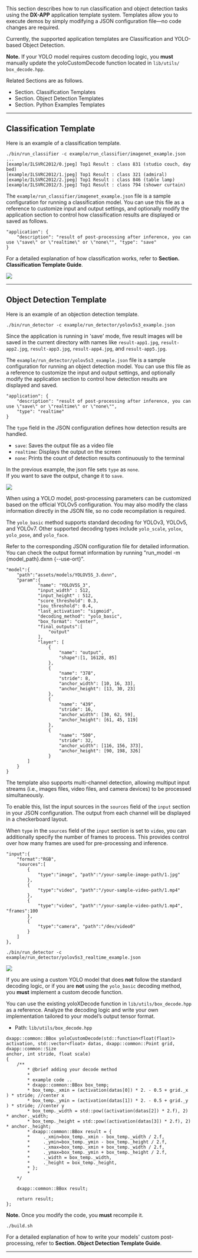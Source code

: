 This section describes how to run classification and object detection tasks using the **DX-APP** application template system. Templates allow you to execute demos by simply modifying a JSON configuration file—no code changes are required.  

Currently, the supported application templates are Classification and YOLO-based Object Detection.  

**Note.** If your YOLO model requires custom decoding logic, you **must** manually update the yoloCustomDecode function located in `lib/utils/ box_decode.hpp`.  

Related Sections are as follows.  

- Section. Classification Templates  
- Section. Object Detection Templates  
- Section. Python Examples Templates  

---

## Classification Template

Here is an example of a classification template.  

```
./bin/run_classifier -c example/run_classifier/imagenet_example.json
...
[example/ILSVRC2012/0.jpeg] Top1 Result : class 831 (studio couch, day bed) 
[example/ILSVRC2012/1.jpeg] Top1 Result : class 321 (admiral) 
[example/ILSVRC2012/2.jpeg] Top1 Result : class 846 (table lamp) 
[example/ILSVRC2012/3.jpeg] Top1 Result : class 794 (shower curtain)
```

The `example/run_classifier/imagenet_example.json` file is a sample configuration for running a classification model. You can use this file as a reference to customize input and output settings, and optionally modify the application section to control how classification results are displayed or saved as follows.  

```
"application": {
    "description": "result of post-processing after inference, you can use \"save\" or \"realtime\" or \"none\"", "type": "save"
}
```

For a detailed explanation of how classification works, refer to **Section. Classification Template Guide**.  

![](./../resources/04_01_Output_of_run_classifier.png)

---

## Object Detection Template

Here is an example of an objection detection template.  

```
./bin/run_detector -c example/run_detector/yolov5s3_example.json
```
Since the application is running in 'save' mode, five result images will be saved in the current directory with names like `result-app1.jpg`, `result-app2.jpg`, `result-app3.jpg`, `result-app4.jpg`, and `result-app5.jpg`.

The `example/run_detector/yolov5s3_example.json` file is a sample configuration for running an object detection model. You can use this file as a reference to customize the input and output settings, and optionally modify the application section to control how detection results are displayed and saved.  

```
"application": {
    "description": "result of post-processing after inference, you can use \"save\" or \"realtime\" or \"none\"",
    "type": "realtime"
}
```

The `type` field in the JSON configuration defines how detection results are handled.  

- `save`: Saves the output file as a video file  
- `realtime`: Displays the output on the screen  
- `none`: Prints the count of detection results continuously to the terminal  

In the previous example, the json file sets `type` as `none`.   
If you want to save the output, change it to `save`.  

![](./../resources/04_02_Sample_multi-channel_output.png)

When using a YOLO model, post-processing parameters can be customized based on the official YOLOv5 configuration. You may also modify the class information directly in the JSON file, so no code recompilation is required.  

The `yolo_basic` method supports standard decoding for YOLOv3, YOLOv5, and YOLOv7. Other supported decoding types include `yolo_scale`, `yolox`, `yolo_pose`, and `yolo_face`.  

Refer to the corresponding JSON configuration file for detailed information.  
You can check the output format information by running "run_model -m {model_path}.dxnn {--use-ort}".

```
"model":{
    "path":"assets/models/YOLOV5S_3.dxnn",
    "param":{
            "name": "YOLOV5S_3",
            "input_width" : 512,
            "input_height" : 512,
            "score_threshold": 0.3,
            "iou_threshold": 0.4,
            "last_activation": "sigmoid",
            "decoding_method": "yolo_basic",
            "box_format": "center",
            "final_outputs":[
                "output"
            ],
            "layer": [
                {
                    "name": "output",
                    "shape":[1, 16128, 85]
                },
                {
                    "name": "378",
                    "stride": 8,
                    "anchor_width": [10, 16, 33],
                    "anchor_height": [13, 30, 23]
                },
                {
                    "name": "439",
                    "stride": 16,
                    "anchor_width": [30, 62, 59],
                    "anchor_height": [61, 45, 119]
                },
                {
                    "name": "500",
                    "stride": 32,
                    "anchor_width": [116, 156, 373],
                    "anchor_height": [90, 198, 326]
                }
        ]
    }
}
```

The template also supports multi-channel detection, allowing multiput input streams (i.e., images files, video files, and camera devices) to be processed simultaneously.  

To enable this, list the input sources in the `sources` field of the `input` section in your JSON configuration. The output from each channel will be displayed in a checkerboard layout.  

When `type` in the `sources` field of the `input` section is set to `video`, you can additionally specify the number of frames to process. This provides control over how many frames are used for pre-processing and inference.

```
"input":{
    "format":"RGB",
    "sources":[
        {
            "type":"image", "path":"/your-sample-image-path/1.jpg"
        },
        {
            "type":"video", "path":"/your-sample-video-path/1.mp4"
        },
        {
            "type":"video", "path":"/your-sample-video-path/1.mp4", "frames":100
        },
        {
            "type":"camera", "path":"/dev/video0"
        }
    ]
},
```
```
./bin/run_detector -c example/run_detector/yolov5s3_realtime_example.json
```
![](./../resources/04_03_Sample_multi-channel_output.png)

If you are using a custom YOLO model that does **not** follow the standard decoding logic, or if you are **not** using the `yolo_basic` decoding method, you **must** implement a custom decode function.  

You can use the existing yoloXDecode function in `lib/utils/box_decode.hpp` as a reference. Analyze the decoding logic and write your own implementation tailored to your model’s output tensor format.  

- Path: `lib/utils/box_decode.hpp`  

```
dxapp::common::BBox yoloCustomDecode(std::function<float(float)> activation, std::vector<float> datas, dxapp::common::Point grid, dxapp::common::Size
anchor, int stride, float scale)
{
    /**
        * @brief adding your decode method
        *
        * example code ..
        * dxapp::common::BBox box_temp;
        * box_temp._xmin = (activation(datas[0]) * 2. - 0.5 + grid._x ) * stride; //center x
        * box_temp._ymin = (activation(datas[1]) * 2. - 0.5 + grid._y ) * stride; //center y
        * box_temp._width = std::pow((activation(datas[2]) * 2.f), 2) * anchor._width;
        * box_temp._height = std::pow((activation(datas[3]) * 2.f), 2) * anchor._height;
        * dxapp::common::BBox result = {
        *     ._xmin=box_temp._xmin - box_temp._width / 2.f,
        *     ._ymin=box_temp._ymin - box_temp._height / 2.f,
        *     ._xmax=box_temp._xmin + box_temp._width / 2.f,
        *     ._ymax=box_temp._ymin + box_temp._height / 2.f,
        *     ._width = box_temp._width,
        *     ._height = box_temp._height,
        * };
        *
    */

    dxapp::common::BBox result;

    return result;
};
```

**Note.** Once you modify the code, you **must** recompile it.
```
./build.sh
```

For a detailed explanation of how to write your models' custom post-processing, refer to **Section. Object Detection Template Guide**.

---
